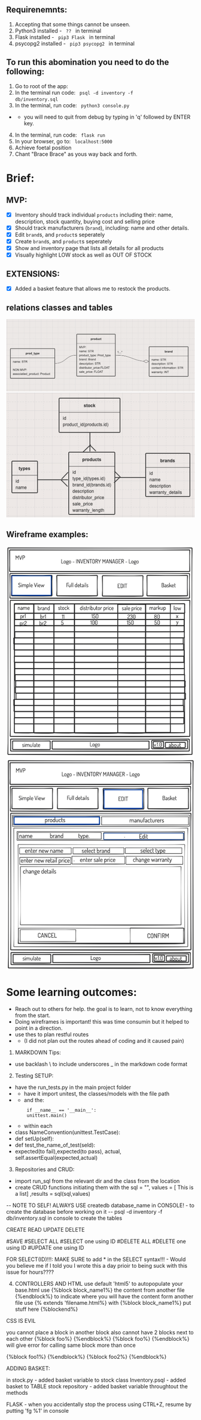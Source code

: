 
## Requirenemnts: 
1. Accepting that some things cannot be unseen.
2. Python3 installed - <code> ??  </code> in terminal
3. Flask installed - <code> pip3 Flask </code> in terminal
4. psycopg2 installed - <code> pip3 psycopg2 </code> in terminal

## To run this abomination you need to do the following: 
1. Go to root of the app:
2. In the terminal run code: <code> psql -d inventory -f db/inventory.sql </code>
3. In the terminal, run code: <code> python3 console.py </code>
- - you will need to quit from debug by typing in 'q' followed by ENTER key. 
4. In the terminal, run code: <code> flask run</code>
5. In your browser, go to: <code> localhost:5000 </code>
6. Achieve foetal position
7. Chant "Brace Brace" as yous way back and forth.

# Brief: 
## MVP:
- [x] Inventory should track individual <code>products</code> including their: name, description, stock quantity, buying cost and selling price
-[x] Should track manufacturers (<code>brand</code>), including: name and other details.
-[x] Edit <code>brand</code>s, and <code>product</code>s seperately
-[x] Create <code>brand</code>s, and <code>product</code>s seperately
-[x] Show and inventory page that lists all details for all products
-[x] Visually highlight LOW stock as well as OUT OF STOCK

## EXTENSIONS:
- [x] Added a basket feature that allows me to restock the products.



##  relations classes and tables

![class relations](classes.png)
![table relations](tables.png)

## Wireframe examples:
![main interface](example1.png)
![editing product interface](example2.png)


# Some learning outcomes:
- Reach out to others for help. the goal is to learn, not to know everything from the start.
- Doing wireframes is important! this was time consumin but it helped to point in a direction. 
- use thes to plan restful routes 
- - (I did not plan out the routes ahead of coding and it caused pain)

1. MARKDOWN Tips: 
- use backlash \\ to include underscores \_ in the markdown code format

2. Testing SETUP: 
- have the run_tests.py in the main project folder
- - have it import unitest, the classes/models with the file path
- - and the: 
<code><p> if \_\_name\_\_ == '\_\_main\_\_': <br> unittest.main() </p></code>
- - within each 
- class NameConvention(unittest.TestCase):
- def setUp(self):
- def test_the_name_of_test(seld):
- expected(to fail),expected(to pass), actual, self.assertEqual(expected,actual)

3. Repositories and CRUD:
- import run_sql from the relevant dir and the class from the location
- create CRUD functions initiating them with the sql = "", values = [ This is a list] ,results = sql(sql,values)

-- NOTE TO SELF!  ALWAYS USE   createdb database_name  in CONSOLE!  - to create the database before working on it
-- psql -d inventory -f db/inventory.sql in console to create the tables

CREATE
READ
UPDATE
DELETE

#SAVE
#SELECT ALL
#SELECT one using ID
#DELETE ALL
#DELETE one using ID
#UPDATE one using ID


FOR SELECT(ID)!!!: 
MAKE SURE to add * in the SELECT syntax!!!  - Would you believe me if I told you I wrote this a day prioir to being suck with this issue for hours???? 


4. CONTROLLERS AND HTML
use default 'html5' to autopopulate your base.html
use {%block block_name1%}    the content from another file   {%endblock%} to indicate where you will have the content form another file
use {% extends 'filename.html%} with {%block block_name1%} put stuff here {%blockend%}

CSS IS EVIL

you cannot place a block in another block
also cannot have 2 blocks next to each other 
{%block foo%} {%endblock%}
{%block foo%} {%endblock%}  will give error for calling same block more than once

{%block foo1%} {%endblock%}
{%block foo2%} {%endblock%}




ADDING BASKET: 

in stock.py - added basket variable to stock class
Inventory.psql - added basket to TABLE
stock repository - added basket variable throughtout the methods


FLASK - when you accidentally stop the process using CTRL+Z, resume by putting 'fg %1' in console


